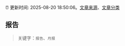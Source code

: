 :alarm_clock: 更新时间: 2025-08-20 18:50:06。[文章来源](/README.md)、[文章分类](/TAGS.md)

## 报告


> 关键字：`报告`、`月报`



